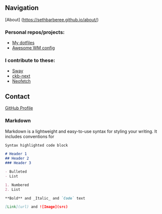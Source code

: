 ## Navigation
[About] (https://sethbarberee.github.io/about/)

### Personal repos/projects:
* [My dotfiles](https://github.com/SethBarberee/dotfiles)
* [Awesome WM config](https://github.com/SethBarberee/awesome_config)
### I contribute to these:
* [Sway](https://github.com/swaywm/sway)
* [ckb-next](https://github.com/mattanger/ckb-next)
* [Neofetch](https://github.com/dylanaraps/neofetch)

## Contact
[GitHub Profile](https://github.com/SethBarberee)


### Markdown

Markdown is a lightweight and easy-to-use syntax for styling your writing. It includes conventions for

```markdown
Syntax highlighted code block

# Header 1
## Header 2
### Header 3

- Bulleted
- List

1. Numbered
2. List

**Bold** and _Italic_ and `Code` text

[Link](url) and ![Image](src)
```
